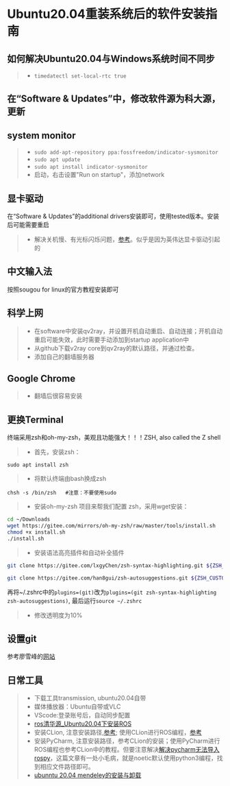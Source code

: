 # Ubuntu20.04重装系统后的软件安装指南

## 如何解决Ubuntu20.04与Windows系统时间不同步

>* `timedatectl set-local-rtc true`

## 在“Software & Updates”中，修改软件源为科大源，更新

## system monitor
>* `sudo add-apt-repository ppa:fossfreedom/indicator-sysmonitor`
>* `sudo apt update`
>* `sudo apt install indicator-sysmonitor`
>* 启动，右击设置"Run on startup"，添加network

## 显卡驱动
在“Software & Updates”的additional drivers安装即可，使用tested版本。安装后可能需要重启

>* 解决关机慢、有光标闪烁问题，[参考](https://blog.csdn.net/X_T_S/article/details/110144658)。似乎是因为英伟达显卡驱动引起的

## 中文输入法
按照sougou for linux的官方教程安装即可

## 科学上网
>* 在software中安装qv2ray，并设置开机自动重启、自动连接；开机自动重启可能失效，此时需要手动添加到startup application中
>* 从github下载v2ray core到qv2ray的默认路径，并通过检查。
>* 添加自己的翻墙服务器

## Google Chrome

>* 翻墙后很容易安装

## 更换Terminal

终端采用zsh和oh-my-zsh，美观且功能强大！！！ZSH, also called the Z shell

>* 首先，安装zsh：

  `sudo apt install zsh`

>* 将默认终端由bash换成zsh

`chsh -s /bin/zsh   #注意：不要使用sudo`

>* 安装oh-my-zsh 项目来帮我们配置 zsh，采用wget安装：

 ```bash
 cd ~/Downloads
 wget https://gitee.com/mirrors/oh-my-zsh/raw/master/tools/install.sh
 chmod +x install.sh
 ./install.sh
 ```

>* 安装语法高亮插件和自动补全插件

```bash
git clone https://gitee.com/lxgyChen/zsh-syntax-highlighting.git ${ZSH_CUSTOM:-~/.oh-my-zsh/custom}/plugins/zsh-syntax-highlighting

git clone https://gitee.com/han8gui/zsh-autosuggestions.git ${ZSH_CUSTOM:-~/.oh-my-zsh/custom}/plugins/zsh-autosuggestions
```
再将~/.zshrc中的`plugins=(git)`改为`plugins=(git zsh-syntax-highlighting zsh-autosuggestions)`, 最后运行`source ~/.zshrc`

>* 修改透明度为10%

## 设置git
参考廖雪峰的[网站](https://www.liaoxuefeng.com/wiki/896043488029600/896067074338496)

## 日常工具
>* 下载工具transmission, ubuntu20.04自带
>* 媒体播放器：Ubuntu自带或VLC
>* VScode:登录账号后，自动同步配置
>* [ros清华源_Ubuntu20.04下安装ROS](https://blog.csdn.net/weixin_42525601/article/details/112198438)
>* 安装CLion, 注意安装路径,[参考](https://blog.csdn.net/feimeng116/article/details/105898892); 使用CLion进行ROS编程，[参考](https://github.com/HuangJianxjtu/ros_learning/blob/master/env_setup/ros_IDE_env_setup.md)
>* 安装PyCharm, 注意安装路径，参考CLion的安装；使用PyCharm进行ROS编程也参考CLion中的教程。但要注意解决[解决pycharm无法导入rospy](https://blog.csdn.net/weixin_44481159/article/details/112583202)，这篇文章有一处小毛病，就是noetic默认使用python3编程，找到相应文件路径即可。
>* [ubunntu 20.04 mendeley的安装与卸载](https://blog.csdn.net/qq_33804792/article/details/117708336)